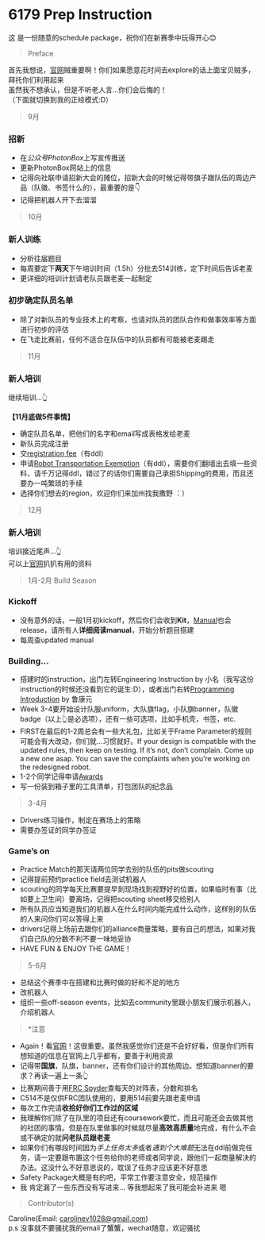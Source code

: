 # 6179 Prep Instruction
这 是一份随意的schedule package，祝你们在新赛季中玩得开心😊

>Preface

首先我想说，[官网](https://www.firstinspires.org/)贼重要啊！你们如果愿意花时间去explore的话上面宝贝贼多，拜托你们利用起来</br>
虽然我不想承认，但是不听老人言...你们会后悔的！</br>
（下面就切换到我的正经模式:D）

>9月

### 招新
- 在*公众号PhotonBox*上写宣传推送
- 更新PhotonBox网站上的信息
- 记得向社联申请招新大会的摊位，招新大会的时候记得带旗子跟队伍的周边产品（队徽、书签什么的），最重要的是👇
- 记得把机器人开下去溜溜

>10月

### 新人训练
- 分析往届题目
- 每周要定下**两天**下午培训时间（1.5h）分批去514训练，定下时间后告诉老麦
- 更详细的培训计划请老队员跟老麦一起制定
### 初步确定队员名单
- 除了对新队员的专业技术上的考察，也请对队员的团队合作和做事效率等方面进行初步的评估
- 在飞走比赛前，任何不适合在队伍中的队员都有可能被老麦踢走

>11月

### 新人培训
继续培训…👆

**【11月底做5件事情】**
- 确定队员名单，把他们的名字和email写成表格发给老麦
- 新队员完成注册
- 交[registration fee](https://www.firstinspires.org/robotics/frc/cost-and-registration)（有ddl）
- 申请[Robot Transportation Exemption](https://www.firstinspires.org/resource-library/frc/robot-transportation)（有ddl），需要你们翻墙出去填一些资料，请千万记得ddl，错过了的话你们需要自己承担Shipping的费用，而且还要办一吨繁琐的手续
- 选择你们想去的region，欢迎你们来加州找我撒野 ：）

>12月

### 新人培训
培训接近尾声…👆</br>
可以上[官网](https://www.firstinspires.org/resource-library)扒扒有用的资料

>1月-2月 Build Season

### Kickoff
- 没有意外的话，一般1月初kickoff，然后你们会收到**Kit**，[Manual](https://www.firstinspires.org/resource-library/frc/competition-manual-qa-system)也会release，请所有人**详细阅读manual**，开始分析题目搭建
- 每周查updated manual
### Building…
- 搭建时的instruction，出门左转Engineering Instruction by 小名（我写这份instruction的时候还没看到它的诞生:D），或者出门右转[Programming Introduction](https://github.com/SweetDumpling/6179FJPI/blob/02c94d4bb18b21f6192c9e064f8f3c8f224d444d/6179%20FRC%20Java%20Programming%20Introduction.md) by 鲁康元
- Week 3-4要开始设计队服uniform，大队旗flag，小队旗banner，队徽badge（以上👆是必选项），还有一些可选项，比如手机壳，书签，etc.
- FIRST在最后的1-2周总会有一些大礼包，比如关于Frame Parameter的规则可能会有大改动，你们就…习惯就好。If your design is compatible with the updated rules, then keep on testing. If it’s not, don’t complain. Come up a new one asap. You can save the complaints when you’re working on the redesigned robot.
- 1-2个同学记得申请[Awards](https://www.firstinspires.org/robotics/frc/awards)
- 写一份装到箱子里的工具清单，打包团队的纪念品

>3-4月

- Drivers练习操作，制定在赛场上的策略
- 需要办签证的同学办签证
### Game’s on
- Practice Match的那天请两位同学去别的队伍的pits做scouting
- 记得提前预约practice field去测试机器人
- scouting的同学每天比赛要提早到现场找到视野好的位置，如果临时有事（比如要上卫生间）要离场，记得把scouting sheet移交给别人
- 所有队员应当知道我们的机器人在什么时间内能完成什么动作，这样别的队伍的人来问你们可以答得上来
- drivers记得上场前去跟你们的alliance商量策略，要有自己的想法，如果对我们自己队的分数不利不要一味地妥协
- HAVE FUN & ENJOY THE GAME！

>5-6月

- 总结这个赛季中在搭建和比赛时做的好和不足的地方
- 改机器人
- 组织一些off-season events，比如去community里跟小朋友们展示机器人，介绍机器人

>*注意

- Again！看[官网](https://www.firstinspires.org/)！这很重要。虽然我感觉你们还是不会好好看，但是你们所有想知道的信息在官网上几乎都有，要善于利用资源
- 记得带**国旗**，队旗，banner，还有你们设计的其他周边。想知道banner的要求？再读一遍上一条👆
- 比赛期间善于用[FRC Spyder](https://itunes.apple.com/us/app/frc-spyder/id361141145?mt=8&ign-mpt=uo%3D4)查每天的对阵表，分数和排名
- C514不是仅供FRC团队使用的，要用514前要先跟老麦申请
- 每次工作完请**收拾好你们工作过的区域**
- 我理解你们除了在队里的项目还有coursework要忙，而且可能还会去做其他的社团的事情。但是在队里做事的时候就尽量**高效高质量**地完成，有什么不会或不确定的就**问老队员跟老麦**
- 如果你们有哪段时间因为*手上任务太多*或者*遇到个大难题*无法在ddl前做完任务，请一定要跟布置这个任务给你的老师或者同学说，跟他们一起商量解决的办法。这没什么不好意思说的，耽误了任务才应该更不好意思
- Safety Package大概是有的吧，平常工作要注意安全，规范操作
- 我 肯定漏了一些东西没有写进来… 等我想起来了我可能会补进来 嗯

>Contributor(s)

Caroline(Email: carolinev1028@gmail.com)</br>
p.s 没事就不要骚扰我的email了蟹蟹，wechat随意，欢迎骚扰
